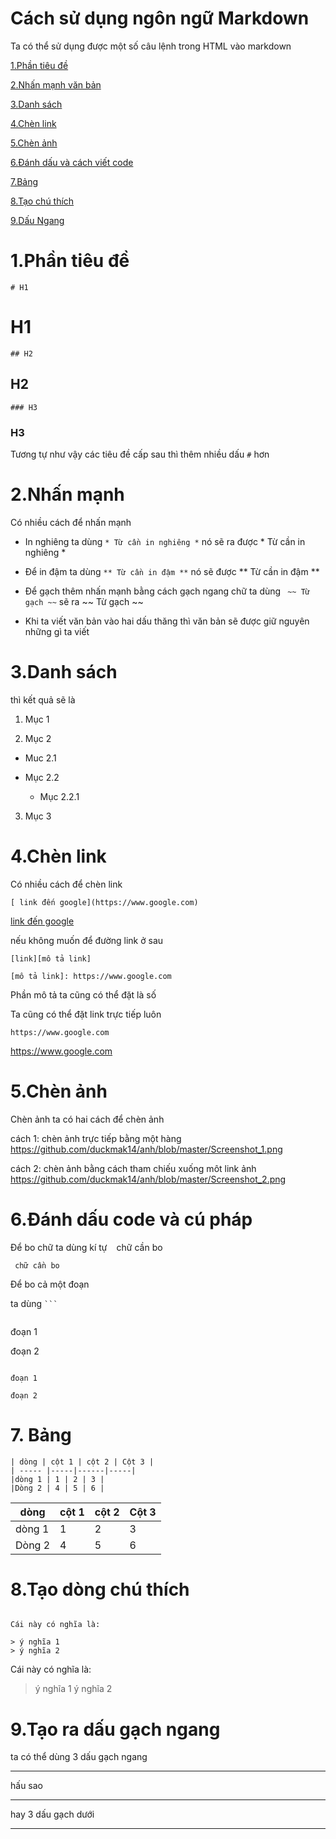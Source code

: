 # Cách sử dụng ngôn ngữ Markdown

Ta có thể sử dụng được một số câu lệnh trong HTML vào markdown 

[ 1.Phần tiêu đề](#phantieude)

[ 2.Nhấn mạnh văn bản](#nhanmanh)

[ 3.Danh sách](#danhsanh)

[ 4.Chèn link](#chenlink)

[ 5.Chèn ảnh](#chenanh)

[ 6.Đánh dấu và cách viết code](#code)

[ 7.Bảng](#bang)

[ 8.Tạo chú thích](#chuthich)

[ 9.Dấu Ngang](#daungang)

<a name="phantieude">

# 1.Phần tiêu đề

```
# H1
```

# H1

``` 
## H2

```
## H2

```
### H3

```
### H3

Tương tự như vậy các tiêu đề cấp sau thì thêm nhiều dấu `#` hơn

<a name="nhanmanh">

# 2.Nhấn mạnh

Có nhiều cách để nhấn mạnh

- In nghiêng ta dùng `* Từ cần in nghiêng *` nó sẽ ra được * Từ cần in nghiêng *

- Để in đậm ta dùng `** Từ cần in đậm **` nó sẽ được ** Từ cần in đậm **

- Để gạch thêm nhấn mạnh bằng cách gạch ngang chữ ta dùng ` ~~ Từ gạch ~~` sẽ ra ~~ Từ gạch ~~

- Khi ta viết văn bản vào hai dấu thăng thì văn bản sẽ được giữ nguyên những gì ta viết 

<a name="danhsanh">

# 3.Danh sách

thì kết quả sẽ là 

1. Mục 1

2. Mục 2

 * Muc 2.1
 
 * Mục 2.2
     
     - Mục 2.2.1

3. Mục 3

<a name="chenlink">

# 4.Chèn link



Có nhiều cách để chèn link

`[ link đến google](https://www.google.com)`

[ link đến google](https://www.google.com)

nếu không muốn để đường link ở sau

```
[link][mô tả link]

[mô tả link]: https://www.google.com
```

Phần mô tả ta cũng có thể đặt là số

Ta cũng có thể đặt link trực tiếp luôn 

`https://www.google.com`

https://www.google.com

<a name="chenanh">

# 5.Chèn ảnh

Chèn ảnh ta có hai cách để chèn ảnh 

cách 1: chèn ảnh trực tiếp bằng một hàng https://github.com/duckmak14/anh/blob/master/Screenshot_1.png

cách 2: chèn ảnh bằng cách tham chiếu xuống môt link ảnh https://github.com/duckmak14/anh/blob/master/Screenshot_2.png

<a name="code">

# 6.Đánh dấu code và cú pháp

Để bo chữ ta dùng kí tự ` ` chữ cần bo` `

` chữ cần bo`

Để bo cả một đoạn

ta dùng ` ``` `

```

```
đoạn 1

đoạn 2
```
```

```
đoạn 1

đoạn 2
```

<a name="bang">

# 7. Bảng

```
| dòng | cột 1 | cột 2 | Cột 3 |
| ----- |-----|------|-----|
|dòng 1 | 1 | 2 | 3 |
|Dòng 2 | 4 | 5 | 6 |
```

| dòng | cột 1 | cột 2 | Cột 3 |
| ----- |-----|------|-----|
|dòng 1 | 1 | 2 | 3 |
|Dòng 2 | 4 | 5 | 6 |

<a name="chuthich">

# 8.Tạo dòng chú thích

```

Cái này có nghĩa là:

> ý nghĩa 1
> ý nghĩa 2
```

Cái này có nghĩa là:

> ý nghĩa 1
> ý nghĩa 2

<a name="daungang">

# 9.Tạo ra dấu gạch ngang 

ta có thể dùng 3 dấu gạch ngang

---

hấu sao

***

hay 3 dấu gạch dưới

___



